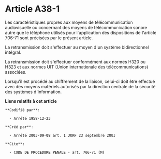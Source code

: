 # Article A38-1

Les caractéristiques propres aux moyens de télécommunication audiovisuelle ou concernant des moyens de télécommunication
sonore autre que le téléphone utilisés pour l'application des dispositions de l'article 706-71 sont précisées par le présent
article.

La retransmission doit s'effectuer au moyen d'un système bidirectionnel intégral.

La retransmission doit s'effectuer conformément aux normes H320 ou H323 et aux normes UIT (Union internationale des
télécommunications) associées.

Lorsqu'il est procédé au chiffrement de la liaison, celui-ci doit être effectué avec des moyens matériels autorisés par la
direction centrale de la sécurité des systèmes d'information.

**Liens relatifs à cet article**

	**Codifié par**:

	  - Arrêté 1958-12-23

	**Créé par**:

	  - Arrêté 2003-09-08 art. 1 JORF 23 septembre 2003

	**Cite**:

	  - CODE DE PROCEDURE PENALE - art. 706-71 (M)
